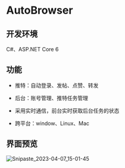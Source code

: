 # AutoBrowser

## 开发环境

C#、ASP.NET Core 6

## 功能

* 推特：自动登录、发帖、点赞、转发

* 后台：账号管理、推特任务管理

* 采用实时通信，前台实时获取后台任务的状态

* 跨平台：window、Linux、Mac

## 界面预览

![Snipaste_2023-04-07_15-01-45](https://user-images.githubusercontent.com/73789765/230559084-50588487-0634-46d9-9a0c-5185045fb9ad.png)